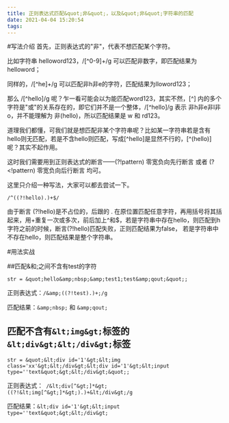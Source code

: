 ```yaml
---
title: 正则表达式匹配&quot;非&quot;，以及&quot;非&quot;字符串的匹配
date: 2021-04-04 15:20:54
tags:
---
```


#写法介绍
首先，正则表达式的&quot;非&quot;，代表不想匹配某个字符。

比如字符串 helloword123，/[^0-9]+/g 可以匹配非数字，即匹配结果为 helloword；

同样的，/[^he]+/g 可以匹配非h非e的字符，匹配结果为lloword123；

那么 /[^hello]/g 呢？乍一看可能会以为能匹配word123，其实不然，[^] 内的多个字符是&quot;或&quot;的关系存在的，即它们并不是一个整体，/[^hello]/g 表示 非h非e非l非o，并不能理解为 非(hello)，所以匹配结果是 w 和 rd123。

道理我们都懂，可我们就是想匹配非某个字符串呢？比如某一字符串若是含有hello则无匹配，若是不含hello则匹配，写成[^hello]是显然不行的，[^(hello)] 呢？其实不起作用。

这时我们需要用到正则表达式的断言——(?!pattern) 零宽负向先行断言 或者 (?&lt;!pattern) 零宽负向后行断言 均可。

这里只介绍一种写法，大家可以都去尝试一下。

```
/^((?!hello).)+$/
```

由于断言 (?!hello)是不占位的，后跟的 . 在原位置匹配任意字符，再用括号将其括起来，用+重复一次或多次，前后加上^和$，若是字符串中存在hello，则匹配到h字符之前的时候，断言(?!hello)匹配失败，正则匹配结果为false， 若是字符串中不存在hello，则匹配结果是整个字符串。

#用法实战

##匹配&amp;和;之间不含有test的字符

```
str = &quot;hello&amp;nbsp;&amp;test1;test&amp;qout;&quot;;
```

正则表达式：`/&amp;((?!test).)+;/g`

匹配结果：`&amp;nbsp;` 和 `&amp;qout;`

## 匹配不含有`&lt;img&gt;`标签的`&lt;div&gt;&lt;/div&gt;`标签

```
str = &quot;&lt;div id='1'&gt;&lt;img class='xx'&gt;&lt;/div&gt;&lt;div id='1'&gt;&lt;input type=''text&quot;&gt;&lt;/div&gt;&quot;;
```

正则表达式：` /&lt;div[^&gt;]*&gt;((?!&lt;img[^&gt;]*&gt;).)+&lt;/div&gt;/g`

匹配结果：`&lt;div id='1'&gt;&lt;input type=''text&quot;&gt;&lt;/div&gt;`